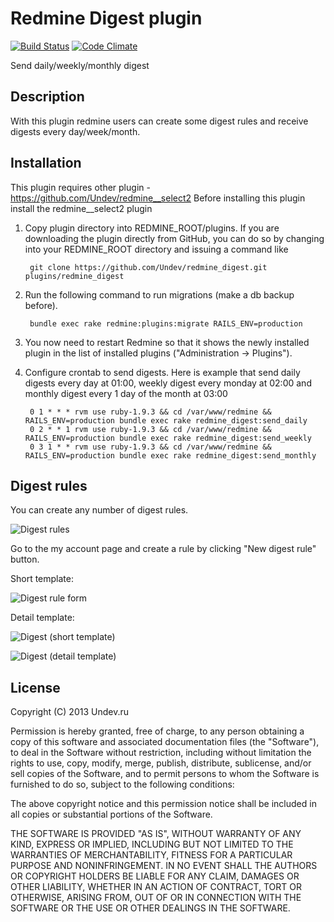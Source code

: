 # Redmine Digest plugin

[![Build Status](https://travis-ci.org/Undev/redmine_digest.png)](https://travis-ci.org/Undev/redmine_digest)
[![Code Climate](https://codeclimate.com/github/Undev/redmine_digest.png)](https://codeclimate.com/github/Undev/redmine_digest)

Send daily/weekly/monthly digest

## Description

With this plugin redmine users can create some digest rules and receive digests every day/week/month.

## Installation

This plugin requires other plugin - https://github.com/Undev/redmine__select2
Before installing this plugin install the redmine__select2 plugin

1. Copy plugin directory into REDMINE_ROOT/plugins.
If you are downloading the plugin directly from GitHub,
you can do so by changing into your REDMINE_ROOT directory and issuing a command like

        git clone https://github.com/Undev/redmine_digest.git plugins/redmine_digest

2. Run the following command to run migrations (make a db backup before).

        bundle exec rake redmine:plugins:migrate RAILS_ENV=production

3. You now need to restart Redmine so that it shows the newly installed plugin in the list of installed plugins ("Administration -> Plugins").
4. Configure crontab to send digests. Here is example that send daily digests every day at 01:00, weekly digest every monday at 02:00 and monthly digest every 1 day of the month at 03:00

        0 1 * * * rvm use ruby-1.9.3 && cd /var/www/redmine && RAILS_ENV=production bundle exec rake redmine_digest:send_daily
        0 2 * * 1 rvm use ruby-1.9.3 && cd /var/www/redmine && RAILS_ENV=production bundle exec rake redmine_digest:send_weekly
        0 3 1 * * rvm use ruby-1.9.3 && cd /var/www/redmine && RAILS_ENV=production bundle exec rake redmine_digest:send_monthly

## Digest rules

You can create any number of digest rules.

![Digest rules](https://raw.github.com/Undev/redmine_digest/master/screenshot/digest_rules.png "Digest rules")

Go to the my account page and create a rule by clicking "New digest rule" button.

Short template:

![Digest rule form](https://raw.github.com/Undev/redmine_digest/master/screenshot/digest_rule_form.png "Digest rule form")

Detail template:

![Digest (short template)](https://raw.github.com/Undev/redmine_digest/master/screenshot/short.png "Digest (short template)")

![Digest (detail template)](https://raw.github.com/Undev/redmine_digest/master/screenshot/detail.png "Digest (detail template)")

## License

Copyright (C) 2013 Undev.ru

Permission is hereby granted, free of charge, to any person obtaining a copy of this software and associated documentation files (the "Software"), to deal in the Software without restriction, including without limitation the rights to use, copy, modify, merge, publish, distribute, sublicense, and/or sell copies of the Software, and to permit persons to whom the Software is furnished to do so, subject to the following conditions:

The above copyright notice and this permission notice shall be included in all copies or substantial portions of the Software.

THE SOFTWARE IS PROVIDED "AS IS", WITHOUT WARRANTY OF ANY KIND, EXPRESS OR IMPLIED, INCLUDING BUT NOT LIMITED TO THE WARRANTIES OF MERCHANTABILITY, FITNESS FOR A PARTICULAR PURPOSE AND NONINFRINGEMENT. IN NO EVENT SHALL THE AUTHORS OR COPYRIGHT HOLDERS BE LIABLE FOR ANY CLAIM, DAMAGES OR OTHER LIABILITY, WHETHER IN AN ACTION OF CONTRACT, TORT OR OTHERWISE, ARISING FROM, OUT OF OR IN CONNECTION WITH THE SOFTWARE OR THE USE OR OTHER DEALINGS IN THE SOFTWARE.
